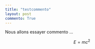 ```yaml
---
title: "testcommento"
layout: post
commento: True
---
```




Nous allons essayer commento ...

$$E=mc^2$$






